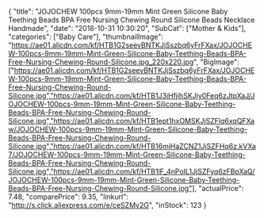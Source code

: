 {
	"title": "JOJOCHEW 100pcs 9mm-19mm Mint Green Silicone Baby Teething Beads BPA Free Nursing Chewing Round Silicone Beads Necklace Handmade",
	"date": "2018-10-31 10:30:20",
	"SubCat": ["Mother & Kids"],
	"categories": ["Baby Care"],
	"thumbnailImage": "https://ae01.alicdn.com/kf/HTB1G2seevBNTKJjSszbq6yFrFXax/JOJOCHEW-100pcs-9mm-19mm-Mint-Green-Silicone-Baby-Teething-Beads-BPA-Free-Nursing-Chewing-Round-Silicone.jpg_220x220.jpg",
	"BigImage": ["https://ae01.alicdn.com/kf/HTB1G2seevBNTKJjSszbq6yFrFXax/JOJOCHEW-100pcs-9mm-19mm-Mint-Green-Silicone-Baby-Teething-Beads-BPA-Free-Nursing-Chewing-Round-Silicone.jpg","https://ae01.alicdn.com/kf/HTB1J3iHfjihSKJjy0Feq6zJtpXaJ/JOJOCHEW-100pcs-9mm-19mm-Mint-Green-Silicone-Baby-Teething-Beads-BPA-Free-Nursing-Chewing-Round-Silicone.jpg","https://ae01.alicdn.com/kf/HTB1ept1hxOMSKJjSZFlq6xqQFXaw/JOJOCHEW-100pcs-9mm-19mm-Mint-Green-Silicone-Baby-Teething-Beads-BPA-Free-Nursing-Chewing-Round-Silicone.jpg","https://ae01.alicdn.com/kf/HTB16mjHaZCNZ1JjSZFHq6z.kVXa7/JOJOCHEW-100pcs-9mm-19mm-Mint-Green-Silicone-Baby-Teething-Beads-BPA-Free-Nursing-Chewing-Round-Silicone.jpg","https://ae01.alicdn.com/kf/HTB1lF_4nPoIL1JjSZFyq6zFBpXaQ/JOJOCHEW-100pcs-9mm-19mm-Mint-Green-Silicone-Baby-Teething-Beads-BPA-Free-Nursing-Chewing-Round-Silicone.jpg"],
	"actualPrice": 7.48,
	"comparePrice": 9.35,
	"linkurl": "http://s.click.aliexpress.com/e/ceSZMy2G",
	"inStock": 123
}
